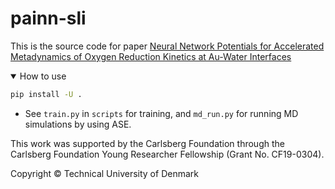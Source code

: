 # painn-sli
This is the source code for paper [Neural Network Potentials for Accelerated Metadynamics of Oxygen Reduction Kinetics at Au-Water Interfaces](https://pubs.rsc.org/en/content/articlelanding/2023/sc/d2sc06696c) 
<details open>
<summary>How to use</summary>

```bash
pip install -U .
```
* See `train.py` in `scripts` for training, and `md_run.py` for running MD simulations by using ASE.

</details>

This work was supported by the Carlsberg Foundation through the Carlsberg Foundation Young Researcher Fellowship (Grant No. CF19-0304).

Copyright © Technical University of Denmark 
